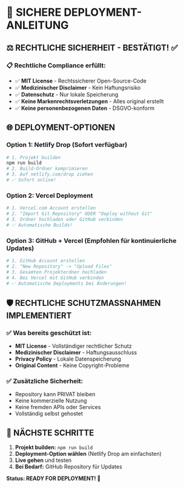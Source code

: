# 🚀 **SICHERE DEPLOYMENT-ANLEITUNG**

## ⚖️ **RECHTLICHE SICHERHEIT - BESTÄTIGT! ✅**

### 📋 **Rechtliche Compliance erfüllt:**
- ✅ **MIT License** - Rechtssicherer Open-Source-Code
- ✅ **Medizinischer Disclaimer** - Kein Haftungsrisiko
- ✅ **Datenschutz** - Nur lokale Speicherung
- ✅ **Keine Markenrechtsverletzungen** - Alles original erstellt
- ✅ **Keine personenbezogenen Daten** - DSGVO-konform

## 🌐 **DEPLOYMENT-OPTIONEN**

### **Option 1: Netlify Drop (Sofort verfügbar)**
```bash
# 1. Projekt builden
npm run build
# 2. Build-Ordner komprimieren
# 3. Auf netlify.com/drop ziehen
# ✅ Sofort online!
```

### **Option 2: Vercel Deployment**
```bash
# 1. Vercel.com Account erstellen
# 2. "Import Git Repository" ODER "Deploy without Git"
# 3. Ordner hochladen oder GitHub verbinden
# ✅ Automatische Builds!
```

### **Option 3: GitHub + Vercel (Empfohlen für kontinuierliche Updates)**
```bash
# 1. GitHub Account erstellen
# 2. "New Repository" -> "Upload Files"
# 3. Gesamten Projektordner hochladen
# 4. Bei Vercel mit GitHub verbinden
# ✅ Automatische Deployments bei Änderungen!
```

## 🛡️ **RECHTLICHE SCHUTZMASSNAHMEN IMPLEMENTIERT**

### ✅ **Was bereits geschützt ist:**
- **MIT License** - Vollständiger rechtlicher Schutz
- **Medizinischer Disclaimer** - Haftungsausschluss
- **Privacy Policy** - Lokale Datenspeicherung
- **Original Content** - Keine Copyright-Probleme

### ✅ **Zusätzliche Sicherheit:**
- Repository kann PRIVAT bleiben
- Keine kommerzielle Nutzung
- Keine fremden APIs oder Services
- Vollständig selbst gehostet

## 🚀 **NÄCHSTE SCHRITTE**

1. **Projekt builden:** `npm run build`
2. **Deployment-Option wählen** (Netlify Drop am einfachsten)
3. **Live gehen** und testen
4. **Bei Bedarf:** GitHub Repository für Updates

**Status: READY FOR DEPLOYMENT! 🎉**
